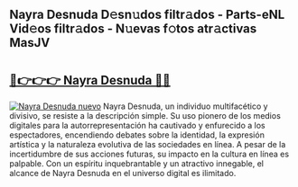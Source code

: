 ## Nayra Desnuda D𝚎sn𝚞dos filtr𝚊dos - Parts-eNL Vid𝚎os filtr𝚊dos - N𝚞evas f𝚘tos atr𝚊ctivas MasJV

# <h2><a href="http://mb7ta4t.tromn.icu/?c=Nayra+Desnuda">🔗👉👉👉 Nayra Desnuda 🔗🔗</a></h2>

[![Nayra Desnuda nuevo](https://i.imgur.com/pEAQMta.gif)](http://mb7ta4t.tromn.icu/?c=Nayra+Desnuda)
Nayra Desnuda, un individuo multifacético y divisivo, se resiste a la descripción simple. Su uso pionero de los medios digitales para la autorrepresentación ha cautivado y enfurecido a los espectadores, encendiendo debates sobre la identidad, la expresión artística y la naturaleza evolutiva de las sociedades en línea. A pesar de la incertidumbre de sus acciones futuras, su impacto en la cultura en línea es palpable. Con un espíritu inquebrantable y un atractivo innegable, el alcance de Nayra Desnuda en el universo digital es ilimitado.
